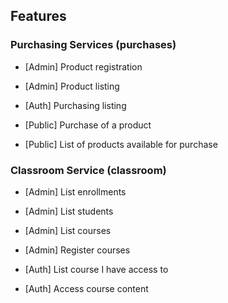 ## Features

### Purchasing Services (purchases)

- [Admin] Product registration
- [Admin] Product listing

- [Auth] Purchasing listing

- [Public] Purchase of a product
- [Public] List of products available for purchase

### Classroom Service (classroom)

- [Admin] List enrollments
- [Admin] List students
- [Admin] List courses
- [Admin] Register courses

- [Auth] List course I have access to
- [Auth] Access course content
